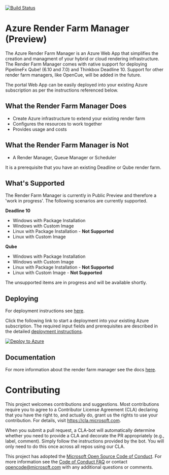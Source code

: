 [![Build Status](https://dev.azure.com/azure/azure-render-farm-manager/_apis/build/status/Azure.azure-render-farm-manager?branchName=master)](https://dev.azure.com/azure/azure-render-farm-manager/_build/latest?definitionId=19&branchName=master)

# Azure Render Farm Manager (Preview)

The Azure Render Farm Manager is an Azure Web App that simplifies the creation and managment of your hybrid or cloud rendering infrastructure.  
The Render Farm Manager comes with native support for deploying PipelineFx Qube! (6.10 and 7.0) and Thinkbox Deadline 10. 
Support for other render farm managers, like OpenCue, will be added in the future.

The portal Web App can be easily deployed into your existing Azure subscription as per the instructions referenced below.

## What the Render Farm Manager Does

* Create Azure infrastructure to extend your existing render farm
* Configures the resources to work together
* Provides usage and costs

## What the Render Farm Manager is Not

* A Render Manager, Queue Manager or Scheduler

It is a prerequisite that you have an existing Deadline or Qube render farm.

## What's Supported

The Render Farm Manager is currently in Public Preview and therefore a 'work in progress'.  The following scenarios
are currently supported.

**Deadline 10**
* Windows with Package Installation
* Windows with Custom Image
* Linux with Package Installation - **Not Supported**
* Linux with Custom Image

**Qube**
* Windows with Package Installation
* Windows with Custom Image
* Linux with Package Installation - **Not Supported**
* Linux with Custom Image - **Not Supported**

The unsupported items are in progress and will be available shortly.

## Deploying

For deployment instructions see [here](docs/00-deployment.md).

Click the following link to start a deployment into your existing Azure subscription. 
The required input fields and prerequisites are described in the detailed [deployment instructions](docs/00-deployment.md).

<a href="https://portal.azure.com/#create/Microsoft.Template/uri/https%3A%2F%2Fraw.githubusercontent.com%2FAzure%2Fazure-render-farm-manager%2Fmaster%2FTemplates%2FAzureRenderFarmManager.json" target="_blank">
   <img alt="Deploy to Azure" src="http://azuredeploy.net/deploybutton.png"/>
</a>

## Documentation

For more information about the render farm manager see the docs [here](docs/README.md).

# Contributing

This project welcomes contributions and suggestions.  Most contributions require you to agree to a
Contributor License Agreement (CLA) declaring that you have the right to, and actually do, grant us
the rights to use your contribution. For details, visit https://cla.microsoft.com.

When you submit a pull request, a CLA-bot will automatically determine whether you need to provide
a CLA and decorate the PR appropriately (e.g., label, comment). Simply follow the instructions
provided by the bot. You will only need to do this once across all repos using our CLA.

This project has adopted the [Microsoft Open Source Code of Conduct](https://opensource.microsoft.com/codeofconduct/).
For more information see the [Code of Conduct FAQ](https://opensource.microsoft.com/codeofconduct/faq/) or
contact [opencode@microsoft.com](mailto:opencode@microsoft.com) with any additional questions or comments.
